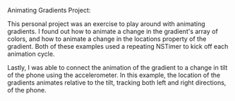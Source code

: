 Animating Gradients Project:

This personal project was an exercise to play around with animating gradients.  I found out how to animate a change in the gradient's array of colors, and how to animate a change in the locations property of the gradient.  Both of these examples used a repeating NSTimer to kick off each animation cycle.

Lastly, I was able to connect the animation of the gradient to a change in tilt of the phone using the accelerometer.  In this example, the location of the gradients animates relative to the tilt, tracking both left and right directions, of the phone.  
